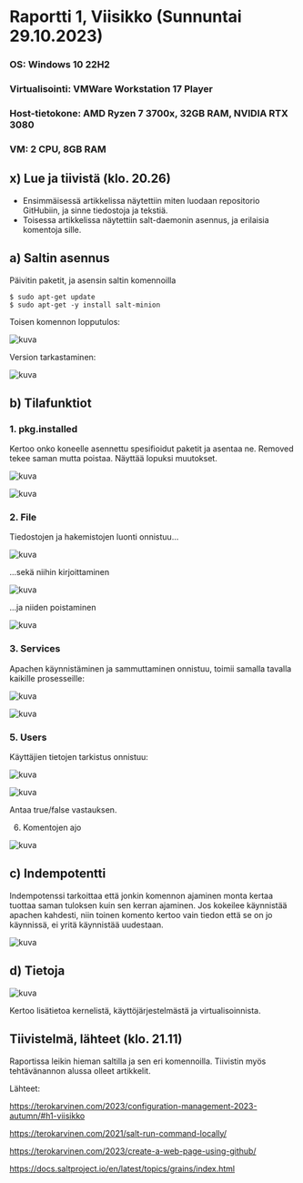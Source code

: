 # Raportti 1, Viisikko (Sunnuntai 29.10.2023)

### OS: Windows 10 22H2
### Virtualisointi: VMWare Workstation 17 Player
### Host-tietokone: AMD Ryzen 7 3700x, 32GB RAM, NVIDIA RTX 3080
### VM: 2 CPU, 8GB RAM


## x) Lue ja tiivistä (klo. 20.26)

 - Ensimmäisessä artikkelissa näytettiin miten luodaan repositorio GitHubiin, ja sinne tiedostoja ja tekstiä.
 - Toisessa artikkelissa näytettiin salt-daemonin asennus, ja erilaisia komentoja sille.


## a) Saltin asennus 

Päivitin paketit, ja asensin saltin komennoilla

    $ sudo apt-get update
    $ sudo apt-get -y install salt-minion

Toisen komennon lopputulos:

![kuva](https://github.com/laurijuusti/Palvelinten-hallinta/assets/122888655/c54816b9-b77b-4f05-b229-36221644fd67)

Version tarkastaminen:

![kuva](https://github.com/laurijuusti/Palvelinten-hallinta/assets/122888655/d03ae9ca-24ab-44ee-bdef-33e9167e1913)

## b) Tilafunktiot

### 1. pkg.installed 

Kertoo onko koneelle asennettu spesifioidut paketit ja asentaa ne. Removed tekee saman mutta poistaa. Näyttää lopuksi muutokset.

![kuva](https://github.com/laurijuusti/Palvelinten-hallinta/assets/122888655/70fd3aa8-5635-4091-9296-2d92a59ff09c)

![kuva](https://github.com/laurijuusti/Palvelinten-hallinta/assets/122888655/36765bae-e3a4-4fd0-a93e-dde96b270f5b)

### 2. File

Tiedostojen ja hakemistojen luonti onnistuu...

![kuva](https://github.com/laurijuusti/Palvelinten-hallinta/assets/122888655/beec7939-94b6-49e9-bfe7-a088ddfebaa1)

...sekä niihin kirjoittaminen

![kuva](https://github.com/laurijuusti/Palvelinten-hallinta/assets/122888655/7f7fcbcc-55a2-4a48-9fa3-4d2c55c4d869)

...ja niiden poistaminen 

![kuva](https://github.com/laurijuusti/Palvelinten-hallinta/assets/122888655/027e5b35-ddb6-4398-b8b1-6162bece9480)

### 3. Services

  Apachen käynnistäminen ja sammuttaminen onnistuu, toimii samalla tavalla kaikille prosesseille:
  
  ![kuva](https://github.com/laurijuusti/Palvelinten-hallinta/assets/122888655/409dbdec-d4e7-4138-afaf-f78bf9c17661)

  ![kuva](https://github.com/laurijuusti/Palvelinten-hallinta/assets/122888655/92b8f900-6ebc-42c1-8411-e763f9429281)

### 5. Users

Käyttäjien tietojen tarkistus onnistuu: 

![kuva](https://github.com/laurijuusti/Palvelinten-hallinta/assets/122888655/35f7fe66-2dce-41ef-ba0c-573cede079f5)

![kuva](https://github.com/laurijuusti/Palvelinten-hallinta/assets/122888655/660d3bdc-47ec-40e9-b62c-fb6557c1ce2e)

Antaa true/false vastauksen. 

6. Komentojen ajo

![kuva](https://github.com/laurijuusti/Palvelinten-hallinta/assets/122888655/b3ac1774-4bd8-4666-8c1d-ee7698ccf076)

## c) Indempotentti 

Indempotenssi tarkoittaa että jonkin komennon ajaminen monta kertaa tuottaa saman tuloksen kuin sen kerran ajaminen. Jos kokeilee käynnistää apachen kahdesti, niin toinen komento kertoo vain tiedon että se on jo käynnissä, ei yritä käynnistää uudestaan.

![kuva](https://github.com/laurijuusti/Palvelinten-hallinta/assets/122888655/db341d7c-c8d9-4b8a-83b1-9293fad65a90)

## d) Tietoja

![kuva](https://github.com/laurijuusti/Palvelinten-hallinta/assets/122888655/ffb49388-323f-4e8e-a152-6a069426407c)

Kertoo lisätietoa kernelistä, käyttöjärjestelmästä ja virtualisoinnista. 

## Tiivistelmä, lähteet (klo. 21.11)

Raportissa leikin hieman saltilla ja sen eri komennoilla. Tiivistin myös tehtävänannon alussa olleet artikkelit.

Lähteet:

https://terokarvinen.com/2023/configuration-management-2023-autumn/#h1-viisikko

https://terokarvinen.com/2021/salt-run-command-locally/

https://terokarvinen.com/2023/create-a-web-page-using-github/

https://docs.saltproject.io/en/latest/topics/grains/index.html





